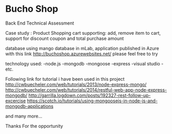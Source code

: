 ﻿# Bucho Shop


Back End Technical Assessment

Case study :
Product Shopping cart supporting: add, remove item to cart, support for discount coupon and total purchase amount

database using mango database in mLab,
application published in Azure with this link
http://buchoshop.azurewebsites.net/
please feel free to try

technology used:
-node.js
-mongodb
-mongoose
-express
-visual studio
-etc.

Following link for tutorial i have been used in this project
http://cwbuecheler.com/web/tutorials/2013/node-express-mongo/
http://cwbuecheler.com/web/tutorials/2014/restful-web-app-node-express-mongodb/
http://garrilla.logdown.com/posts/192327-rest-follow-up-excercise
https://scotch.io/tutorials/using-mongoosejs-in-node-js-and-mongodb-applications

and many more...

Thanks For the opportunity
